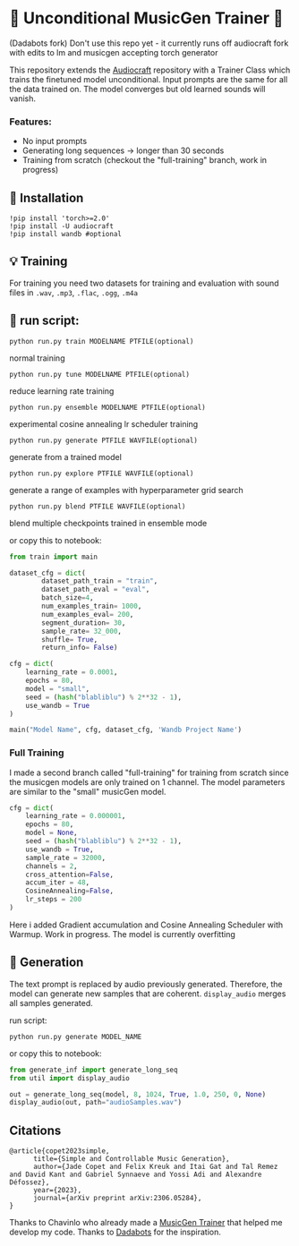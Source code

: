 # 🤖 Unconditional MusicGen Trainer 🤖
(Dadabots fork)
Don't use this repo yet - it currently runs off audiocraft fork with edits to lm and musicgen accepting torch generator

This repository extends the [Audiocraft](https://github.com/facebookresearch/audiocraft) repository with a Trainer Class which trains the finetuned model unconditional.
Input prompts are the same for all the data trained on. The model converges but old learned sounds will vanish. 

### Features:

* No input prompts
* Generating long sequences -> longer than 30 seconds 
* Training from scratch (checkout the "full-training" branch, work in progress)

## 🔨 Installation

    
    !pip install 'torch>=2.0' 
    !pip install -U audiocraft 
    !pip install wandb #optional
    

## 💡 Training

For training you need two datasets for training and evaluation with sound files in `.wav`, `.mp3`, `.flac`, `.ogg`, `.m4a`

## 👟 run script:

```python run.py train MODELNAME PTFILE(optional)```

normal training

```python run.py tune MODELNAME PTFILE(optional)```

reduce learning rate training

```python run.py ensemble MODELNAME PTFILE(optional)```

experimental cosine annealing lr scheduler training

```python run.py generate PTFILE WAVFILE(optional)```

generate from a trained model

```python run.py explore PTFILE WAVFILE(optional)```

generate a range of examples with hyperparameter grid search

```python run.py blend PTFILE WAVFILE(optional)```

blend multiple checkpoints trained in ensemble mode


or copy this to notebook:

```python
from train import main

dataset_cfg = dict(
        dataset_path_train = "train",
        dataset_path_eval = "eval",
        batch_size=4,
        num_examples_train= 1000,
        num_examples_eval= 200,
        segment_duration= 30,
        sample_rate= 32_000,
        shuffle= True,
        return_info= False)

cfg = dict(
    learning_rate = 0.0001,
    epochs = 80,
    model = "small",
    seed = (hash("blabliblu") % 2**32 - 1),
    use_wandb = True
)

main("Model Name", cfg, dataset_cfg, 'Wandb Project Name')
```
### Full Training

I made a second branch called "full-training" for training from scratch since the musicgen models are only trained on 1 channel. 
The model parameters are similar to the "small" musicGen model.

```python
cfg = dict(
    learning_rate = 0.000001,
    epochs = 80,
    model = None,
    seed = (hash("blabliblu") % 2**32 - 1),
    use_wandb = True, 
    sample_rate = 32000,
    channels = 2,
    cross_attention=False,
    accum_iter = 48,
    CosineAnnealing=False,
    lr_steps = 200
)
```
Here i added Gradient accumulation and Cosine Annealing Scheduler with Warmup. 
Work in progress. The model is currently overfitting 

## 🎼 Generation
The text prompt is replaced by audio previously generated. Therefore, the model can generate new samples that are coherent. `display_audio` merges all samples generated.

run script:

```python run.py generate MODEL_NAME```

or copy this to notebook:

```python
from generate_inf import generate_long_seq
from util import display_audio

out = generate_long_seq(model, 8, 1024, True, 1.0, 250, 0, None)
display_audio(out, path="audioSamples.wav")
```

## Citations

```
@article{copet2023simple,
      title={Simple and Controllable Music Generation},
      author={Jade Copet and Felix Kreuk and Itai Gat and Tal Remez and David Kant and Gabriel Synnaeve and Yossi Adi and Alexandre Défossez},
      year={2023},
      journal={arXiv preprint arXiv:2306.05284},
}
```

Thanks to Chavinlo who already made a [MusicGen Trainer](https://github.com/chavinlo/musicgen_trainer) that helped me develop my code.
Thanks to [Dadabots](https://dadabots.com/) for the inspiration.
